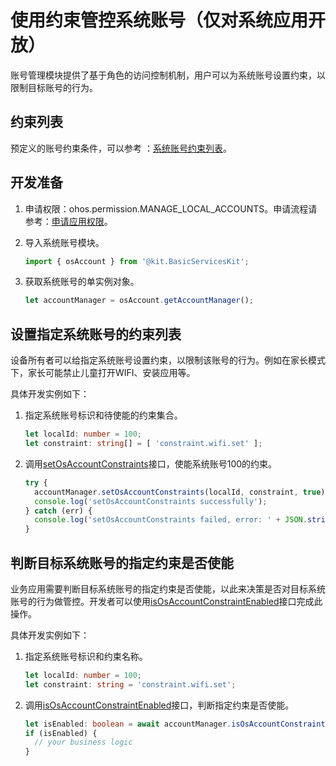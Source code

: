 # 使用约束管控系统账号（仅对系统应用开放）

账号管理模块提供了基于角色的访问控制机制，用户可以为系统账号设置约束，以限制目标账号的行为。

## 约束列表

预定义的账号约束条件，可以参考 ：[系统账号约束列表](../../reference/apis-basic-services-kit/js-apis-osAccount.md#系统账号约束列表)。

## 开发准备

1. 申请权限：ohos.permission.MANAGE_LOCAL_ACCOUNTS。申请流程请参考：[申请应用权限](../../security/AccessToken/determine-application-mode.md#system_basic等级应用申请权限的方式)。

2. 导入系统账号模块。

   ```ts
   import { osAccount } from '@kit.BasicServicesKit';
   ```

3. 获取系统账号的单实例对象。

   ```ts
   let accountManager = osAccount.getAccountManager();
   ```

## 设置指定系统账号的约束列表

设备所有者可以给指定系统账号设置约束，以限制该账号的行为。例如在家长模式下，家长可能禁止儿童打开WIFI、安装应用等。

具体开发实例如下：

1. 指定系统账号标识和待使能的约束集合。

   ```ts
   let localId: number = 100;
   let constraint: string[] = [ 'constraint.wifi.set' ];
   ```

2. 调用[setOsAccountConstraints](../../reference/apis-basic-services-kit/js-apis-osAccount-sys.md#setosaccountconstraints)接口，使能系统账号100的约束。

   ```ts
   try {
     accountManager.setOsAccountConstraints(localId, constraint, true);
     console.log('setOsAccountConstraints successfully');
   } catch (err) {
     console.log('setOsAccountConstraints failed, error: ' + JSON.stringify(err));
   }
   ```

## 判断目标系统账号的指定约束是否使能

业务应用需要判断目标系统账号的指定约束是否使能，以此来决策是否对目标系统账号的行为做管控。开发者可以使用[isOsAccountConstraintEnabled](../../reference/apis-basic-services-kit/js-apis-osAccount-sys.md#isosaccountconstraintenabled11)接口完成此操作。

具体开发实例如下：

1. 指定系统账号标识和约束名称。

   ```ts
   let localId: number = 100;
   let constraint: string = 'constraint.wifi.set';
   ```

2. 调用[isOsAccountConstraintEnabled](../../reference/apis-basic-services-kit/js-apis-osAccount-sys.md#isosaccountconstraintenabled11)接口，判断指定约束是否使能。

   ```ts
   let isEnabled: boolean = await accountManager.isOsAccountConstraintEnabled(localId, constraint);
   if (isEnabled) {
     // your business logic
   }
   ```
